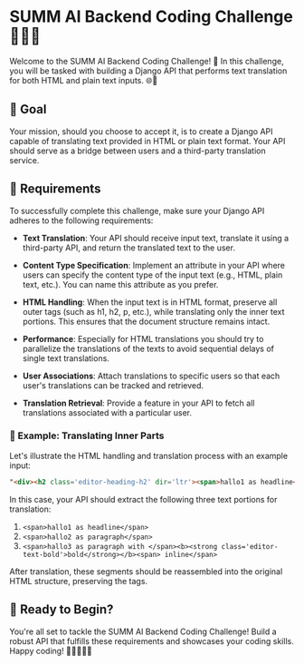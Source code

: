 # SUMM AI Backend Coding Challenge 👩‍💻🚀

Welcome to the SUMM AI Backend Coding Challenge! 🎉 In this challenge, you will be tasked with building a Django API that performs text translation for both HTML and plain text inputs. 🌐📝

## 🎯 Goal

Your mission, should you choose to accept it, is to create a Django API capable of translating text provided in HTML or plain text format. Your API should serve as a bridge between users and a third-party translation service.

## 🔑 Requirements

To successfully complete this challenge, make sure your Django API adheres to the following requirements:

- **Text Translation**: Your API should receive input text, translate it using a third-party API, and return the translated text to the user.

- **Content Type Specification**: Implement an attribute in your API where users can specify the content type of the input text (e.g., HTML, plain text, etc.). You can name this attribute as you prefer.

- **HTML Handling**: When the input text is in HTML format, preserve all outer tags (such as h1, h2, p, etc.), while translating only the inner text portions. This ensures that the document structure remains intact.

- **Performance**: Especially for HTML translations you should try to parallelize the translations of the texts to avoid sequential delays of single text translations.

- **User Associations**: Attach translations to specific users so that each user's translations can be tracked and retrieved.

- **Translation Retrieval**: Provide a feature in your API to fetch all translations associated with a particular user.

### 📜 Example: Translating Inner Parts

Let's illustrate the HTML handling and translation process with an example input:

```html
"<div><h2 class='editor-heading-h2' dir='ltr'><span>hallo1 as headline</span></h2><p class='editor-paragraph' dir='ltr'><br></p><p class='editor-paragraph' dir='ltr'><span>hallo2 as paragraph</span></p><p class='editor-paragraph' dir='ltr'><span>hallo3 as paragraph with </span><b><strong class='editor-text-bold'>bold</strong></b><span> inline</span></p></div>"
```

In this case, your API should extract the following three text portions for translation:

1. `<span>hallo1 as headline</span>`
2. `<span>hallo2 as paragraph</span>`
3. `<span>hallo3 as paragraph with </span><b><strong class='editor-text-bold'>bold</strong></b><span> inline</span>`

After translation, these segments should be reassembled into the original HTML structure, preserving the tags.

## 🌟 Ready to Begin?

You're all set to tackle the SUMM AI Backend Coding Challenge! Build a robust API that fulfills these requirements and showcases your coding skills. Happy coding! 🚀👨‍💻👩‍💻